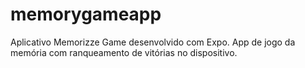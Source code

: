 # memorygameapp

Aplicativo Memorizze Game desenvolvido com Expo.
App de jogo da memória com ranqueamento de vitórias no dispositivo.
